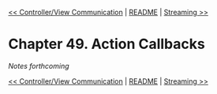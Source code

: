 [&lt;&lt; Controller/View Communication](ch48-controller-view-communication.md) | [README](README.md) | [Streaming &gt;&gt;](ch50-streaming.md)

# Chapter 49. Action Callbacks

*Notes forthcoming*

[&lt;&lt; Controller/View Communication](ch48-controller-view-communication.md) | [README](README.md) | [Streaming &gt;&gt;](ch50-streaming.md)